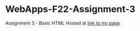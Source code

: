 # WebApps-F22-Assignment-3
Assignment 3 - Basic HTML
Hosted at [link to my page]( https://44-563-web-apps-f22.github.io/44563-webapps-assignment-3-S555811/)